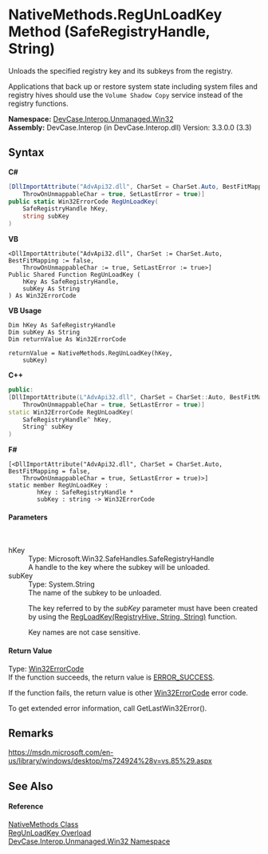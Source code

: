 # NativeMethods.RegUnLoadKey Method (SafeRegistryHandle, String)
 

Unloads the specified registry key and its subkeys from the registry. 

 Applications that back up or restore system state including system files and registry hives should use the `Volume Shadow Copy` service instead of the registry functions.

**Namespace:**&nbsp;<a href="N_DevCase_Interop_Unmanaged_Win32">DevCase.Interop.Unmanaged.Win32</a><br />**Assembly:**&nbsp;DevCase.Interop (in DevCase.Interop.dll) Version: 3.3.0.0 (3.3)

## Syntax

**C#**<br />
``` C#
[DllImportAttribute("AdvApi32.dll", CharSet = CharSet.Auto, BestFitMapping = false, 
	ThrowOnUnmappableChar = true, SetLastError = true)]
public static Win32ErrorCode RegUnLoadKey(
	SafeRegistryHandle hKey,
	string subKey
)
```

**VB**<br />
``` VB
<DllImportAttribute("AdvApi32.dll", CharSet := CharSet.Auto, BestFitMapping := false, 
	ThrowOnUnmappableChar := true, SetLastError := true>]
Public Shared Function RegUnLoadKey ( 
	hKey As SafeRegistryHandle,
	subKey As String
) As Win32ErrorCode
```

**VB Usage**<br />
``` VB Usage
Dim hKey As SafeRegistryHandle
Dim subKey As String
Dim returnValue As Win32ErrorCode

returnValue = NativeMethods.RegUnLoadKey(hKey, 
	subKey)
```

**C++**<br />
``` C++
public:
[DllImportAttribute(L"AdvApi32.dll", CharSet = CharSet::Auto, BestFitMapping = false, 
	ThrowOnUnmappableChar = true, SetLastError = true)]
static Win32ErrorCode RegUnLoadKey(
	SafeRegistryHandle^ hKey, 
	String^ subKey
)
```

**F#**<br />
``` F#
[<DllImportAttribute("AdvApi32.dll", CharSet = CharSet.Auto, BestFitMapping = false, 
	ThrowOnUnmappableChar = true, SetLastError = true)>]
static member RegUnLoadKey : 
        hKey : SafeRegistryHandle * 
        subKey : string -> Win32ErrorCode 

```


#### Parameters
&nbsp;<dl><dt>hKey</dt><dd>Type: Microsoft.Win32.SafeHandles.SafeRegistryHandle<br />A handle to the key where the subkey will be unloaded.</dd><dt>subKey</dt><dd>Type: System.String<br />The name of the subkey to be unloaded. 

 The key referred to by the *subKey* parameter must have been created by using the <a href="M_DevCase_Interop_Unmanaged_Win32_NativeMethods_RegLoadKey">RegLoadKey(RegistryHive, String, String)</a> function. 

 Key names are not case sensitive.</dd></dl>

#### Return Value
Type: <a href="T_DevCase_Interop_Unmanaged_Win32_Enums_Win32ErrorCode">Win32ErrorCode</a><br />If the function succeeds, the return value is <a href="T_DevCase_Interop_Unmanaged_Win32_Enums_Win32ErrorCode">ERROR_SUCCESS</a>. 

 If the function fails, the return value is other <a href="T_DevCase_Interop_Unmanaged_Win32_Enums_Win32ErrorCode">Win32ErrorCode</a> error code. 

 To get extended error information, call GetLastWin32Error().

## Remarks
<a href="https://msdn.microsoft.com/en-us/library/windows/desktop/ms724924%28v=vs.85%29.aspx" target="_blank">https://msdn.microsoft.com/en-us/library/windows/desktop/ms724924%28v=vs.85%29.aspx</a>

## See Also


#### Reference
<a href="T_DevCase_Interop_Unmanaged_Win32_NativeMethods">NativeMethods Class</a><br /><a href="Overload_DevCase_Interop_Unmanaged_Win32_NativeMethods_RegUnLoadKey">RegUnLoadKey Overload</a><br /><a href="N_DevCase_Interop_Unmanaged_Win32">DevCase.Interop.Unmanaged.Win32 Namespace</a><br />
